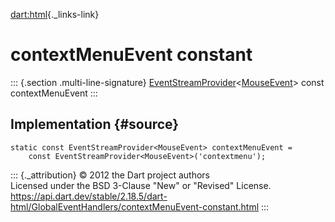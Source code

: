 [dart:html](../../dart-html/dart-html-library){._links-link}

contextMenuEvent constant
=========================

::: {.section .multi-line-signature}
[EventStreamProvider](../eventstreamprovider-class)\<[MouseEvent](../mouseevent-class)\>
const contextMenuEvent
:::

Implementation {#source}
--------------

``` {.language-dart data-language="dart"}
static const EventStreamProvider<MouseEvent> contextMenuEvent =
    const EventStreamProvider<MouseEvent>('contextmenu');
```

::: {._attribution}
© 2012 the Dart project authors\
Licensed under the BSD 3-Clause \"New\" or \"Revised\" License.\
<https://api.dart.dev/stable/2.18.5/dart-html/GlobalEventHandlers/contextMenuEvent-constant.html>
:::
